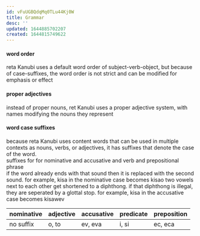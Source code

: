 ```yaml
---
id: vFuUGBQdqMq0TLu44Kj0W
title: Grammar
desc: ''
updated: 1644885702207
created: 1644815749622
---
```



#### word order
reta Kanubi uses a default word order of subject-verb-object, but because of case-suffixes, the word order is not strict and can be modified for emphasis or effect

#### proper adjectives 
instead of proper nouns, ret Kanubi uses a proper adjective system, with names modifying the nouns they represent

#### word case suffixes
because reta Kanubi uses content words that can be used in multiple contexts as nouns, verbs, or adjectives, it has suffixes that denote the case of the word.   
suffixes for for nominative and accusative and verb and prepositional phrase  
if the word already ends with that sound then it is replaced with the second sound. for example, kisa in the nominative case becomes kisao
two vowels next to each other get shortened to a diphthong. if that diphthong is illegal, they are seperated by a glottal stop. for example, kisa in the accusative case becomes kisawev

| nominative | adjective | accusative | predicate | preposition |
|------------|-----------|------------|-----------|-------------|
| no suffix  | o, to     | ev, eva    | i, si     | ec, eca     |